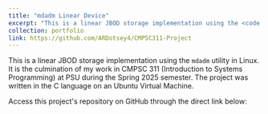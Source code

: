 ```yaml
---
title: "mdadm Linear Device"
excerpt: "This is a linear JBOD storage implementation using the <code class='language-plaintext highlighter-rouge'>mdadm</code> utility in Linux. It is the culmination of my work in CMPSC311 (Introduction to Systems Programming) at PSU during the Spring 2025 semester. The project was written in the C language on an Ubuntu Virtual Machine."
collection: portfolio
link: https://github.com/ARDotsey4/CMPSC311-Project
---
```


This is a linear JBOD storage implementation using the <code class='language-plaintext highlighter-rouge'>mdadm</code> utility in Linux. It is the culmination of my work in CMPSC 311 (Introduction to Systems Programming) at PSU during the Spring 2025 semester. The project was written in the C language on an Ubuntu Virtual Machine.

Access this project's repository on GitHub through the direct link below:

